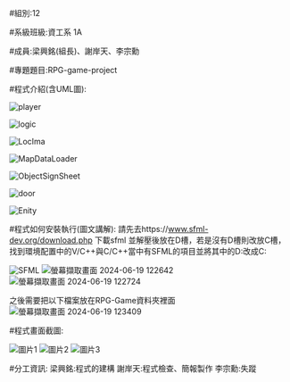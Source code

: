 #組別:12

#系級班級:資工系 1A

#成員:梁興銘(組長)、謝岸天、李宗勳

#專題題目:RPG-game-project

#程式介紹(含UML圖):

![player](https://github.com/Grooi/RPG-game-project-/assets/165006213/71787147-e3db-4863-8aa0-5c52b4c36208)

![logic](https://github.com/Grooi/RPG-game-project-/assets/165006213/f28a86e2-4f25-4be2-bb65-e6cf60074668)

![LocIma](https://github.com/Grooi/RPG-game-project-/assets/165006213/2d7e942c-c08e-42c7-b741-913f6821b073)

![MapDataLoader](https://github.com/Grooi/RPG-game-project-/assets/165006213/70940ab0-896f-470c-bbef-ade65ff3102e)

![ObjectSignSheet](https://github.com/Grooi/RPG-game-project-/assets/165006213/e655c1bd-4d91-4860-a0bc-bb7cc76c94d9)

![door](https://github.com/Grooi/RPG-game-project-/assets/165006213/7f1d7308-9513-460d-946e-0959bab8ad3f)

![Enity](https://github.com/Grooi/RPG-game-project-/assets/165006213/18019edb-b16b-49a5-8ff0-0754ef89a329)


#程式如何安裝執行(圖文講解):
請先去https://www.sfml-dev.org/download.php 下載sfml
並解壓後放在D槽，若是沒有D槽則改放C槽，找到環境配置中的V/C++與C/C++當中有SFML的項目並將其中的D:改成C:

![SFML](https://github.com/Grooi/RPG-game-project-/assets/165006213/d92c1813-afbc-4b2d-8150-62c76e992014)
![螢幕擷取畫面 2024-06-19 122642](https://github.com/Grooi/RPG-game-project-/assets/165006213/19c92b14-c521-4de7-83b5-3d4a1bc037fc)
![螢幕擷取畫面 2024-06-19 122724](https://github.com/Grooi/RPG-game-project-/assets/165006213/4815437c-8864-466d-a061-0148957130e7)

之後需要把以下檔案放在RPG-Game資料夾裡面
![螢幕擷取畫面 2024-06-19 123409](https://github.com/Grooi/RPG-game-project-/assets/165006213/9cb27f1b-89e8-4c93-9779-d885d92baf18)








#程式畫面截圖:


![圖片1](https://github.com/Grooi/RPG-game-project-/assets/165006213/6808023a-7e8a-4e29-a207-9f46a6df34c2)
![圖片2](https://github.com/Grooi/RPG-game-project-/assets/165006213/e29e4e8a-a67c-4ae8-b6ba-ff25591ac4ec)
![圖片3](https://github.com/Grooi/RPG-game-project-/assets/165006213/00e2566d-00c2-4c10-8c96-2505d8eda09a)

#分工資訊:
梁興銘:程式的建構
謝岸天:程式檢查、簡報製作
李宗勳:失蹤
